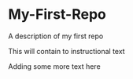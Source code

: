# My-First-Repo
A description of my first repo

This will contain to instructional text

Adding some more text here
